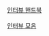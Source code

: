 <a href="https://github.com/Integerous/TIL"> 인터뷰 핸드북 <br>
<br>
<a href="https://github.com/JaeYeopHan/Interview_Question_for_Beginner">인터뷰 모음<br>
<br>
